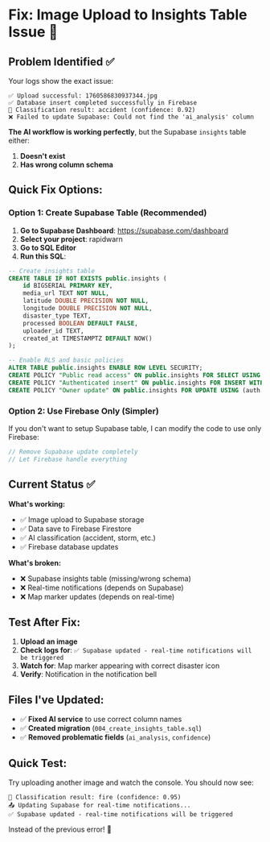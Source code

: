 # Fix: Image Upload to Insights Table Issue 🔧

## Problem Identified ✅

Your logs show the exact issue:

```
✅ Upload successful: 1760586830937344.jpg  
✅ Database insert completed successfully in Firebase  
🤖 Classification result: accident (confidence: 0.92)  
❌ Failed to update Supabase: Could not find the 'ai_analysis' column
```

**The AI workflow is working perfectly**, but the Supabase `insights` table either:
1. **Doesn't exist**
2. **Has wrong column schema**

## Quick Fix Options:

### **Option 1: Create Supabase Table (Recommended)**

1. **Go to Supabase Dashboard**: https://supabase.com/dashboard
2. **Select your project**: rapidwarn
3. **Go to SQL Editor**
4. **Run this SQL**:

```sql
-- Create insights table
CREATE TABLE IF NOT EXISTS public.insights (
    id BIGSERIAL PRIMARY KEY,
    media_url TEXT NOT NULL,
    latitude DOUBLE PRECISION NOT NULL,
    longitude DOUBLE PRECISION NOT NULL,
    disaster_type TEXT,
    processed BOOLEAN DEFAULT FALSE,
    uploader_id TEXT,
    created_at TIMESTAMPTZ DEFAULT NOW()
);

-- Enable RLS and basic policies
ALTER TABLE public.insights ENABLE ROW LEVEL SECURITY;
CREATE POLICY "Public read access" ON public.insights FOR SELECT USING (true);
CREATE POLICY "Authenticated insert" ON public.insights FOR INSERT WITH CHECK (auth.uid()::text = uploader_id);
CREATE POLICY "Owner update" ON public.insights FOR UPDATE USING (auth.uid()::text = uploader_id);
```

### **Option 2: Use Firebase Only (Simpler)**

If you don't want to setup Supabase table, I can modify the code to use only Firebase:

```dart
// Remove Supabase update completely
// Let Firebase handle everything
```

## Current Status ✅

**What's working:**
- ✅ Image upload to Supabase storage
- ✅ Data save to Firebase Firestore  
- ✅ AI classification (accident, storm, etc.)
- ✅ Firebase database updates

**What's broken:**
- ❌ Supabase insights table (missing/wrong schema)
- ❌ Real-time notifications (depends on Supabase)
- ❌ Map marker updates (depends on real-time)

## Test After Fix:

1. **Upload an image**
2. **Check logs for**: `✅ Supabase updated - real-time notifications will be triggered`
3. **Watch for**: Map marker appearing with correct disaster icon
4. **Verify**: Notification in the notification bell

## Files I've Updated:

- ✅ **Fixed AI service** to use correct column names
- ✅ **Created migration** (`004_create_insights_table.sql`)  
- ✅ **Removed problematic fields** (`ai_analysis`, `confidence`)

## Quick Test:

Try uploading another image and watch the console. You should now see:

```
🤖 Classification result: fire (confidence: 0.95)
📤 Updating Supabase for real-time notifications...
✅ Supabase updated - real-time notifications will be triggered
```

Instead of the previous error! 🎉